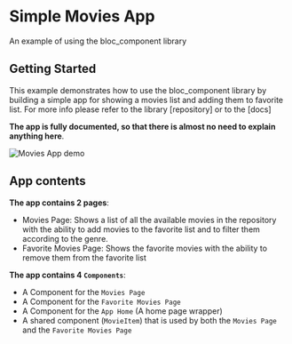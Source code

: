 # Simple Movies App

An example of using the bloc_component library

## Getting Started

This example demonstrates how to use the bloc_component library by building a simple app
for showing a movies list and adding them to favorite list. For more info please refer to the 
library [repository] or to the [docs]

**The app is fully documented, so that there is almost no need to explain anything here**.


![Movies App demo](https://media.giphy.com/media/eIyX1CUFzQkgjV8IMG/giphy.gif)


## App contents

**The app contains 2 pages**:
- Movies Page: Shows a list of all the available movies in the repository with the ability to add
movies to the favorite list and to filter them according to the genre.
- Favorite Movies Page: Shows the favorite movies with the ability to remove them from the favorite
list

**The app contains 4 `Components`**:
- A Component for the `Movies Page`
- A Component for the `Favorite Movies Page`
- A Component for the `App Home` (A home page wrapper)
- A shared component (`MovieItem`) that is used by both the `Movies Page` and the `Favorite Movies Page`
 
